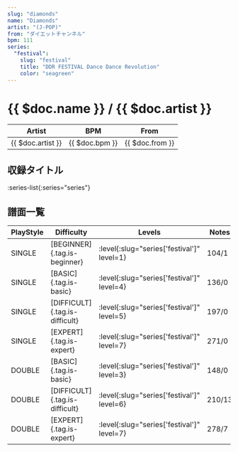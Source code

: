 ```yaml
---
slug: "diamonds"
name: "Diamonds"
artist: "(J-POP)"
from: "ダイエットチャンネル"
bpm: 111
series:
  "festival":
    slug: "festival"
    title: "DDR FESTIVAL Dance Dance Revolution"
    color: "seagreen"
---
```


# {{ $doc.name }} / {{ $doc.artist }}

|Artist|BPM|From|
|------|---|----|
|{{ $doc.artist }}|{{ $doc.bpm }}|{{ $doc.from }}|

## 収録タイトル

:series-list{:series="series"}

## 譜面一覧

|PlayStyle|Difficulty|Levels|Notes|Movie|
|---------|----------|------|-----|-----|
|SINGLE|[BEGINNER]{.tag.is-beginner}|:level{:slug="series['festival']" level=1}|104/1||
|SINGLE|[BASIC]{.tag.is-basic}|:level{:slug="series['festival']" level=4}|136/0||
|SINGLE|[DIFFICULT]{.tag.is-difficult}|:level{:slug="series['festival']" level=5}|197/0||
|SINGLE|[EXPERT]{.tag.is-expert}|:level{:slug="series['festival']" level=7}|271/0||
|DOUBLE|[BASIC]{.tag.is-basic}|:level{:slug="series['festival']" level=3}|148/0||
|DOUBLE|[DIFFICULT]{.tag.is-difficult}|:level{:slug="series['festival']" level=6}|210/13||
|DOUBLE|[EXPERT]{.tag.is-expert}|:level{:slug="series['festival']" level=7}|278/7||
